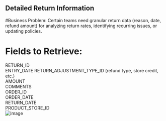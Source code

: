 ##  Detailed Return Information
#Business Problem:
Certain teams need granular return data (reason, date, refund amount) for analyzing return rates, identifying recurring issues, or updating policies.
# Fields to Retrieve:  
RETURN_ID  
ENTRY_DATE
RETURN_ADJUSTMENT_TYPE_ID (refund type, store credit, etc.)  
AMOUNT  
COMMENTS  
ORDER_ID  
ORDER_DATE  
RETURN_DATE  
PRODUCT_STORE_ID   
 ![image](https://github.com/user-attachments/assets/df916bbf-5855-44de-9caf-4e5cd4d808be)
